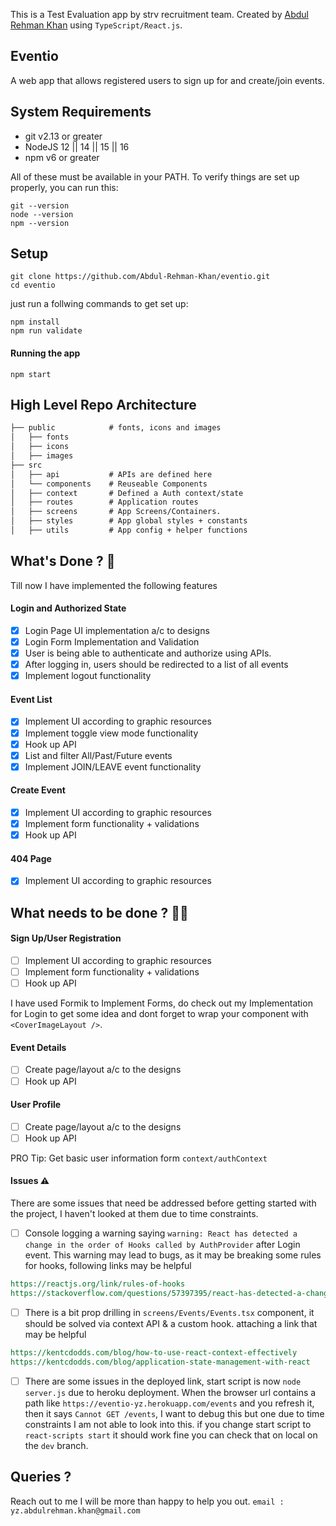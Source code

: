 This is a Test Evaluation app by strv recruitment team. Created by [Abdul Rehman Khan](https://github.com/Abdul-Rehman-Khan "Abdul Rehman Khan") using `TypeScript/React.js`.


## Eventio
A web app that allows registered users to sign up for and create/join events. 


## System Requirements

- git v2.13 or greater
- NodeJS 12 || 14 || 15 || 16
- npm v6 or greater

All of these must be available in your PATH. To verify things are set up properly, you can run this:

    git --version
    node --version
    npm --version

## Setup
    git clone https://github.com/Abdul-Rehman-Khan/eventio.git
    cd eventio
just run a follwing commands to get set up:
```shell
npm install
npm run validate
```
#### Running the app
```shell
npm start
```


## High Level Repo Architecture 
```rst
├── public            # fonts, icons and images
│   ├── fonts
│   ├── icons
│   ├── images
├── src	
│   ├── api           # APIs are defined here
│   └── components    # Reuseable Components
│   ├── context       # Defined a Auth context/state
│   ├── routes        # Application routes
│   ├── screens       # App Screens/Containers. 
│   ├── styles        # App global styles + constants
│   ├── utils         # App config + helper functions
```
## What's Done ? 🚀
Till now I have implemented the following features

#### Login and Authorized State
- [x] Login Page UI implementation a/c to designs
- [x] Login Form Implementation and Validation
- [x] User is being able to authenticate and authorize using APIs.
- [x] After logging in, users should be redirected to a list of all events
- [x] Implement logout functionality

#### Event List
- [x] Implement UI according to graphic resources
- [x] Implement toggle view mode functionality
- [x] Hook up API
- [x] List and filter All/Past/Future events
- [x] Implement JOIN/LEAVE event functionality

#### Create Event
- [x] Implement UI according to graphic resources
- [x] Implement form functionality + validations
- [x] Hook up API

#### 404 Page
- [x] Implement UI according to graphic resources

## What needs to be done ? 👷‍♂️

#### Sign Up/User Registration
- [ ] Implement UI according to graphic resources
- [ ] Implement form functionality + validations
- [ ] Hook up API

I have used Formik to Implement Forms, do check out my Implementation for Login to get some idea and dont forget to wrap your component with `<CoverImageLayout />`.

#### Event Details
- [ ] Create page/layout a/c to the designs
- [ ] Hook up API

#### User Profile
- [ ] Create page/layout a/c to the designs
- [ ] Hook up API

PRO Tip: Get basic user information form `context/authContext `

#### Issues ⚠️
There are some issues that need be addressed before getting started with the project, I haven't looked at them due to time constraints.

- [ ] Console logging a warning saying `warning: React has detected a change in the order of Hooks called by AuthProvider` after Login event.
  This warning may lead to bugs, as it may be breaking some rules for hooks, following links may be helpful 
```rst
https://reactjs.org/link/rules-of-hooks
https://stackoverflow.com/questions/57397395/react-has-detected-a-change-in-the-order-of-hooks-but-hooks-seem-to-be-invoked.
```
- [ ] There is a bit prop drilling in `screens/Events/Events.tsx` component, it should be solved via context API & a custom hook. 
  attaching a link that may be helpful
```rst
https://kentcdodds.com/blog/how-to-use-react-context-effectively
https://kentcdodds.com/blog/application-state-management-with-react  
```
- [ ] There are some issues in the deployed link, start script is now `node server.js` due to heroku deployment. When the browser url contains a path like `https://eventio-yz.herokuapp.com/events` and you refresh it, then it says `Cannot GET /events`, I want to debug this but one due to time constraints I am not able to look into this. if you change start script to `react-scripts start` it should work fine you can check that on local on the `dev` branch. 

## Queries ?
Reach out to me I will be more than happy to help you out.
`email : yz.abdulrehman.khan@gmail.com`


